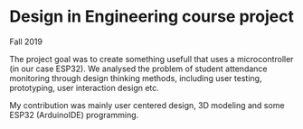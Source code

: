 # Design in Engineering course project 
Fall 2019

The project goal was to create something usefull that uses a microcontroller (in our case ESP32).
We analysed the problem of student attendance monitoring through design thinking methods, 
including user testing, prototyping, user interaction design etc.

My contribution was mainly user centered design, 3D modeling and some ESP32 (ArduinoIDE) programming.
